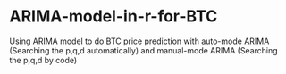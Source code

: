 # ARIMA-model-in-r-for-BTC
Using ARIMA model to do BTC price prediction with auto-mode ARIMA (Searching the p,q,d automatically) and manual-mode ARIMA (Searching the p,q,d by code)
